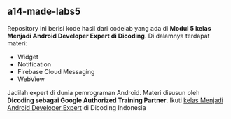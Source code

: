 ## a14-made-labs5
Repository ini berisi kode hasil dari codelab yang ada di **Modul 5 kelas Menjadi Android Developer Expert di Dicoding**.
Di dalamnya terdapat materi:
* Widget
* Notification
* Firebase Cloud Messaging
* WebView

Jadilah expert di dunia pemrograman Android. Materi disusun oleh **Dicoding sebagai Google Authorized Training Partner**.
Ikuti [kelas Menjadi Android Developer Expert](https://www.dicoding.com/academies/14/) di Dicoding Indonesia
